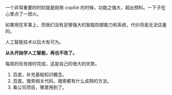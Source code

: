 
一个非常重要的时刻就是刚用 copilot 的时候，功能之强大，超出预料。一下子在心里点了一团火。    

如果用在军事上，而我们没有足够强大的智能防御能力和系统，代价将是无法估量的。    

人工智能技术以后大有可为。   

**从头开始学人工智能，再也不改了。**    

每周的任务按时完成，这是自己的很大的优势。   

1. 百度，补充基础知识概念。
2. 百度。搜索相关代码，搜索都有什么成熟的方法。
3. 看公司项目，哪里用到了。   

